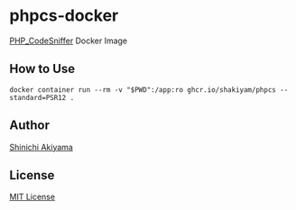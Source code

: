 phpcs-docker
============

[PHP_CodeSniffer](https://github.com/PHPCSStandards/PHP_CodeSniffer) Docker Image

How to Use
----------

```console
docker container run --rm -v "$PWD":/app:ro ghcr.io/shakiyam/phpcs --standard=PSR12 .
```

Author
------

[Shinichi Akiyama](https://github.com/shakiyam)

License
-------

[MIT License](https://opensource.org/licenses/MIT)
